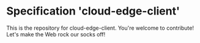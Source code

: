 
# Specification 'cloud-edge-client'

This is the repository for cloud-edge-client. You're welcome to contribute! Let's make the Web rock our socks
off!
